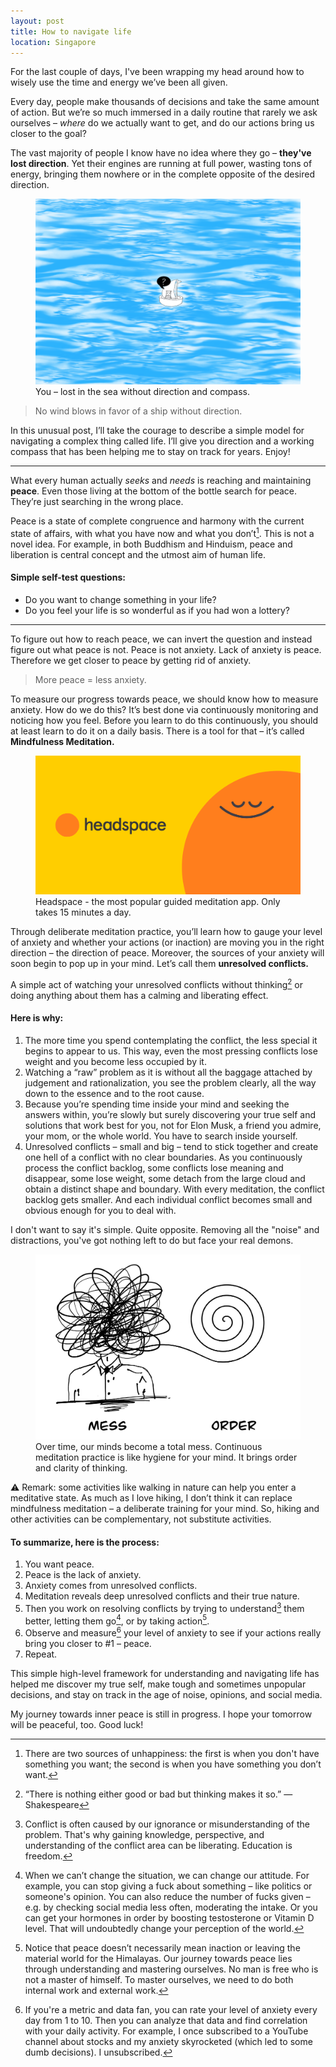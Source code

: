 ```yaml
---
layout: post
title: How to navigate life
location: Singapore
---
```


For the last couple of days, I've been wrapping my head around how to wisely use the time and energy we’ve been all given. 

Every day, people make thousands of decisions and take the same amount of action. But we’re so much immersed in a daily routine that rarely we ask ourselves – *where* do we actually want to get, and do our actions bring us closer to the goal? 

The vast majority of people I know have no idea where they go – **they've lost direction**. Yet their engines are running at full power, wasting tons of energy, bringing them nowhere or in the complete opposite of the desired direction.

<figure>
<img src="/images/lost-in-sea.png">
<figcaption>You – lost in the sea without direction and compass.</figcaption>
</figure>

> No wind blows in favor of a ship without direction.

In this unusual post, I’ll take the courage to describe a simple model for navigating a complex thing called life. I’ll give you direction and a working compass that has been helping me to stay on track for years. Enjoy!

---

What every human actually *seeks* and *needs* is reaching and maintaining **peace**. Even those living at the bottom of the bottle search for peace. They’re just searching in the wrong place. 

Peace is a state of complete congruence and harmony with the current state of affairs, with what you have now and what you don’t[^sourcesOfUnhappiness]. This is not a novel idea. For example, in both Buddhism and Hinduism, peace and liberation is central concept and the utmost aim of human life. 

#### Simple self-test questions:
- Do you want to change something in your life?
- Do you feel your life is so wonderful as if you had won a lottery?

---

To figure out how to reach peace, we can invert the question and instead figure out what peace is not. Peace is not anxiety. Lack of anxiety is peace. Therefore we get closer to peace by getting rid of anxiety. 

> More peace = less anxiety.

To measure our progress towards peace, we should know how to measure anxiety. How do we do this? It’s best done via continuously monitoring and noticing how you feel. Before you learn to do this continuously, you should at least learn to do it on a daily basis. There is a tool for that – it’s called **Mindfulness Meditation.**


<figure>
<a href="https://headspace.com/invite/hcFAO" target="_blank" rel="nofollow noopener noreferrer">
<img src="/images/headspace.png">
</a>
<figcaption>Headspace - the most popular guided meditation app. Only takes 15 minutes a day.</figcaption>
</figure>


Through deliberate meditation practice, you’ll learn how to gauge your level of anxiety and whether your actions (or inaction) are moving you in the right direction – the direction of peace. Moreover, the sources of your anxiety will soon begin to pop up in your mind. Let’s call them **unresolved conflicts.**

A simple act of watching your unresolved conflicts without thinking[^shakespeare] or doing anything about them has a calming and liberating effect. 

#### Here is why:

1. The more time you spend contemplating the conflict, the less special it begins to appear to us. This way, even the most pressing conflicts lose weight and you become less occupied by it.
2. Watching a “raw” problem as it is without all the baggage attached by judgement and rationalization, you see the problem clearly, all the way down to the essence and to the root cause.
3. Because you’re spending time inside your mind and seeking the answers within, you’re slowly but surely discovering your true self and solutions that work best for you, not for Elon Musk, a friend you admire, your mom, or the whole world. You have to search inside yourself.
4. Unresolved conflicts – small and big – tend to stick together and create one hell of a conflict with no clear boundaries. As you continuously process the conflict backlog, some conflicts lose meaning and disappear, some lose weight, some detach from the large cloud and obtain a distinct shape and boundary. With every meditation, the conflict backlog gets smaller. And each individual conflict becomes small and obvious enough for you to deal with. 

I don't want to say it's simple. Quite opposite. Removing all the "noise" and distractions, you've got nothing left to do but face your real demons.

<figure>
<img src="/images/mess-order.png">
<figcaption>Over time, our minds become a total mess. Continuous meditation practice is like hygiene for your mind. It brings order and clarity of thinking.</figcaption>
</figure>

⚠️ Remark: some activities like walking in nature can help you enter a meditative state. As much as I love hiking, I don’t think it can replace mindfulness meditation – a deliberate training for your mind. So, hiking and other activities can be complementary, not substitute activities.


#### To summarize, here is the process:
1. You want peace.
2. Peace is the lack of anxiety. 
3. Anxiety comes from unresolved conflicts.
4. Meditation reveals deep unresolved conflicts and their true nature.
5. Then you work on resolving conflicts by trying to understand[^understanding] them better, letting them go[^let-things-go], or by taking action[^inaction]. 
6. Observe and measure[^measure] your level of anxiety to see if your actions really bring you closer to #1 – peace. 
7. Repeat.

This simple high-level framework for understanding and navigating life has helped me discover my true self, make tough and sometimes unpopular decisions, and stay on track in the age of noise, opinions, and social media. 

My journey towards inner peace is still in progress. I hope your tomorrow will be peaceful, too. Good luck!


[^sourcesOfUnhappiness]: There are two sources of unhappiness: the first is when you don't have something you want; the second is when you have something you don’t want.
[^shakespeare]: “There is nothing either good or bad but thinking makes it so.” — Shakespeare
[^understanding]: Conflict is often caused by our ignorance or misunderstanding of the problem. That's why gaining knowledge, perspective, and understanding of the conflict area can be liberating. Education is freedom.
[^inaction]: Notice that peace doesn’t necessarily mean inaction or leaving the material world for the Himalayas. Our journey towards peace lies through understanding and mastering ourselves. No man is free who is not a master of himself. To master ourselves, we need to do both internal work and external work. 
[^let-things-go]: When we can’t change the situation, we can change our attitude. For example, you can stop giving a fuck about something – like politics or someone's opinion. You can also reduce the number of fucks given – e.g. by checking social media less often, moderating the intake. Or you can get your hormones in order by boosting testosterone or Vitamin D level. That will undoubtedly change your perception of the world.
[^measure]: If you're a metric and data fan, you can rate your level of anxiety every day from 1 to 10. Then you can analyze that data and find correlation with your daily activity. For example, I once subscribed to a YouTube channel about stocks and my anxiety skyrocketed (which led to some dumb decisions). I unsubscribed.